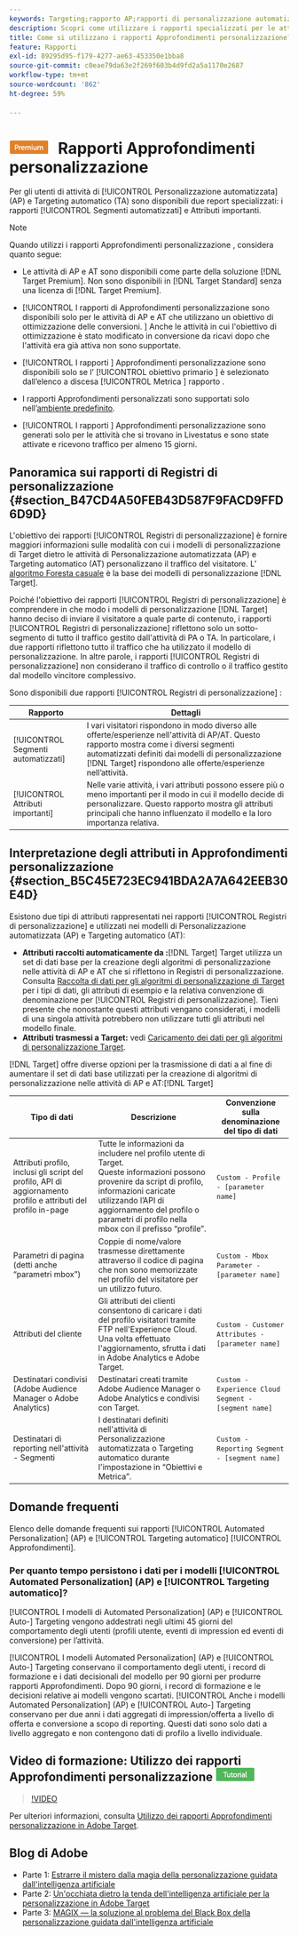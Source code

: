 ```yaml
---
keywords: Targeting;rapporto AP;rapporti di personalizzazione automatizzata:targeting automatico;auto targeting;rapporto di targeting automatico;report di targeting automatico;personalizzazione;approfondimenti;segmenti automatizzati;FAQ;domande frequenti;attributi importanti
description: Scopri come utilizzare i rapporti specializzati per le attività di Automated Personalization (AP) e Targeting automatico (AT) - Segmenti automatizzati e Attributi importanti.
title: Come si utilizzano i rapporti Approfondimenti personalizzazione?
feature: Rapporti
exl-id: 89295d95-f179-4277-ae63-453350e1bba8
source-git-commit: c0eae79da63e2f269f603b4d9fd2a5a1170e2687
workflow-type: tm+mt
source-wordcount: '862'
ht-degree: 59%

---
```


# ![PREMIUM](/help/assets/premium.png) Rapporti Approfondimenti personalizzazione

Per gli utenti di attività di [!UICONTROL Personalizzazione automatizzata] (AP) e Targeting automatico (TA) sono disponibili due report specializzati: i rapporti [!UICONTROL Segmenti automatizzati] e Attributi importanti.

>[!NOTE]
>
>Quando utilizzi i rapporti Approfondimenti personalizzazione , considera quanto segue:
>
>* Le attività di AP e AT sono disponibili come parte della soluzione [!DNL Target Premium]. Non sono disponibili in [!DNL Target Standard] senza una licenza di [!DNL Target Premium].
   >
   >
* [!UICONTROL I rapporti di Approfondimenti personalizzazione sono disponibili solo per le attività di AP e AT che utilizzano un obiettivo di ottimizzazione delle conversioni. ] Anche le attività in cui l&#39;obiettivo di ottimizzazione è stato modificato in conversione da ricavi dopo che l&#39;attività era già attiva non sono supportate.
   >
   >
* [!UICONTROL I rapporti ] Approfondimenti personalizzazione sono disponibili solo se l’ [!UICONTROL obiettivo primario ] è selezionato dall’elenco a discesa  [!UICONTROL Metrica ] rapporto .
   >
   >
* I rapporti Approfondimenti personalizzati sono supportati solo nell’[ambiente predefinito](/help/administrating-target/hosts.md).
   >
   >
* [!UICONTROL I rapporti ] Approfondimenti personalizzazione sono generati solo per le attività che si trovano in   Livestatus e sono state attivate e ricevono traffico per almeno 15 giorni.


## Panoramica sui rapporti di Registri di personalizzazione {#section_B47CD4A50FEB43D587F9FACD9FFD6D9D}

L&#39;obiettivo dei rapporti [!UICONTROL Registri di personalizzazione] è fornire maggiori informazioni sulle modalità con cui i modelli di personalizzazione di Target dietro le attività di Personalizzazione automatizzata (AP) e Targeting automatico (AT) personalizzano il traffico del visitatore.  L’ [algoritmo Foresta casuale](/help/c-activities/t-automated-personalization/algo-random-forest.md) è la base dei modelli di personalizzazione [!DNL Target].

Poiché l&#39;obiettivo dei rapporti [!UICONTROL Registri di personalizzazione] è comprendere in che modo i modelli di personalizzazione [!DNL Target] hanno deciso di inviare il visitatore a quale parte di contenuto, i rapporti [!UICONTROL Registri di personalizzazione] riflettono solo un sotto-segmento di tutto il traffico gestito dall&#39;attività di PA o TA. In particolare, i due rapporti riflettono tutto il traffico che ha utilizzato il modello di personalizzazione. In altre parole, i rapporti [!UICONTROL Registri di personalizzazione] non considerano il traffico di controllo o il traffico gestito dal modello vincitore complessivo.

Sono disponibili due rapporti [!UICONTROL Registri di personalizzazione] :

| Rapporto | Dettagli |
|--- |--- |
| [!UICONTROL Segmenti automatizzati] | I vari visitatori rispondono in modo diverso alle offerte/esperienze nell&#39;attività di AP/AT. Questo rapporto mostra come i diversi segmenti automatizzati definiti dai modelli di personalizzazione [!DNL Target] rispondono alle offerte/esperienze nell’attività. |
| [!UICONTROL Attributi importanti] | Nelle varie attività, i vari attributi possono essere più o meno importanti per il modo in cui il modello decide di personalizzare. Questo rapporto mostra gli attributi principali che hanno influenzato il modello e la loro importanza relativa. |

## Interpretazione degli attributi in Approfondimenti personalizzazione {#section_B5C45E723EC941BDA2A7A642EEB30E4D}

Esistono due tipi di attributi rappresentati nei rapporti [!UICONTROL Registri di personalizzazione] e utilizzati nei modelli di Personalizzazione automatizzata (AP) e Targeting automatico (AT):

* **Attributi raccolti automaticamente da :**[!DNL Target] Target utilizza un set di dati base per la creazione degli algoritmi di personalizzazione nelle attività di AP e AT che si riflettono in Registri di personalizzazione. Consulta [Raccolta di dati per gli algoritmi di personalizzazione di Target](/help/c-activities/t-automated-personalization/ap-data.md) per i tipi di dati, gli attributi di esempio e la relativa convenzione di denominazione per [!UICONTROL Registri di personalizzazione]. Tieni presente che nonostante questi attributi vengano considerati, i modelli di una singola attività potrebbero non utilizzare tutti gli attributi nel modello finale.
* **Attributi trasmessi a Target:** vedi [Caricamento dei dati per gli algoritmi di personalizzazione Target](/help/c-activities/t-automated-personalization/uploading-data-for-the-target-personalization-algorithms.md).

[!DNL Target] offre diverse opzioni per la trasmissione di dati a al fine di aumentare il set di dati base utilizzati per la creazione di algoritmi di personalizzazione nelle attività di AP e AT:[!DNL Target]

| Tipo di dati | Descrizione | Convenzione sulla denominazione del tipo di dati |
|--- |--- |--- |
| Attributi profilo, inclusi gli script del profilo, API di aggiornamento profilo e attributi del profilo in-page | Tutte le informazioni da includere nel profilo utente di Target.<br>Queste informazioni possono provenire da script di profilo, informazioni caricate utilizzando l’API di aggiornamento del profilo o parametri di profilo nella mbox con il prefisso “profile”. | `Custom - Profile - [parameter name]` |
| Parametri di pagina (detti anche “parametri mbox”) | Coppie di nome/valore trasmesse direttamente attraverso il codice di pagina che non sono memorizzate nel profilo del visitatore per un utilizzo futuro. | `Custom - Mbox Parameter - [parameter name]` |
| Attributi del cliente | Gli attributi dei clienti consentono di caricare i dati del profilo visitatori tramite FTP nell&#39;Experience Cloud. Una volta effettuato l&#39;aggiornamento, sfrutta i dati in Adobe Analytics e Adobe Target. | `Custom - Customer Attributes - [parameter name]` |
| Destinatari condivisi (Adobe Audience Manager o Adobe Analytics) | Destinatari creati tramite Adobe Audience Manager o Adobe Analytics e condivisi con Target. | `Custom - Experience Cloud Segment - [segment name]` |
| Destinatari di reporting nell&#39;attività - Segmenti | I destinatari definiti nell&#39;attività di Personalizzazione automatizzata o Targeting automatico durante l&#39;impostazione in “Obiettivi e Metrica”. | `Custom - Reporting Segment - [segment name]` |

## Domande frequenti 

Elenco delle domande frequenti sui rapporti [!UICONTROL Automated Personalization] (AP) e [!UICONTROL Targeting automatico] [!UICONTROL Approfondimenti].

### Per quanto tempo persistono i dati per i modelli [!UICONTROL Automated Personalization] (AP) e [!UICONTROL Targeting automatico]?

[!UICONTROL I modelli di Automated Personalization]  (AP) e  [!UICONTROL Auto-] Targeting vengono addestrati negli ultimi 45 giorni del comportamento degli utenti (profili utente, eventi di impression ed eventi di conversione) per l’attività.

[!UICONTROL I modelli Automated Personalization]  (AP) e  [!UICONTROL Auto-] Targeting conservano il comportamento degli utenti, i record di formazione e i dati decisionali del modello per 90 giorni per produrre rapporti   Approfondimenti. Dopo 90 giorni, i record di formazione e le decisioni relative ai modelli vengono scartati. [!UICONTROL Anche i modelli Automated Personalization]  (AP) e  [!UICONTROL Auto-] Targeting conservano per due anni i dati aggregati di impression/offerta a livello di offerta e conversione a scopo di reporting. Questi dati sono solo dati a livello aggregato e non contengono dati di profilo a livello individuale.

## Video di formazione: Utilizzo dei rapporti Approfondimenti personalizzazione ![Badge tutorial](/help/assets/tutorial.png)

>[!VIDEO](https://video.tv.adobe.com/v/25601/)

Per ulteriori informazioni, consulta [Utilizzo dei rapporti Approfondimenti personalizzazione in Adobe Target](https://helpx.adobe.com/target/kt/using/personalization-insights-report-feature-video-use.html).

## Blog di Adobe

* Parte 1: [Estrarre il mistero dalla magia della personalizzazione guidata dall&#39;intelligenza artificiale](https://theblog.adobe.com/taking-mystery-magic-ai-driven-personalization-part-1/)
* Parte 2: [Un&#39;occhiata dietro la tenda dell&#39;intelligenza artificiale per la personalizzazione in Adobe Target](https://theblog.adobe.com/a-peek-behind-the-curtain-of-ai-for-personalization-in-adobe-target/)
* Parte 3: [MAGIX — la soluzione al problema del Black Box della personalizzazione guidata dall&#39;intelligenza artificiale](https://theblog.adobe.com/magix-the-solution-to-the-black-box-issue-of-ai-driven-personalization/)
